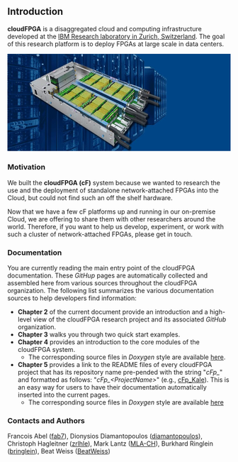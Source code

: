 
## Introduction

**cloudFPGA** is a disaggregated cloud and computing infrastructure developed at the 
[IBM Research laboratory in Zurich, Switzerland](https://www.zurich.ibm.com/cci/cloudFPGA/).
The goal of this research platform is to deploy FPGAs at large scale in data centers.

![Rendered-view-of-the-cF-chassis](imgs/fig1.jpeg)

### Motivation

We built the **cloudFPGA (cF)** system because we wanted to research the use and the deployment of 
standalone network-attached FPGAs into the Cloud, but could not find such an off the shelf hardware.

Now that we have a few cF platforms up and running in our on-premise Cloud, we are offering to 
share them with other researchers around the world. Therefore, if you want to help us develop, 
experiment, or work with such a cluster of network-attached FPGAs, please get in touch.

### Documentation

You are currently reading the main entry point of the cloudFPGA documentation. These *GitHup* pages
are automatically collected and assembled here from various sources throughout the cloudFPGA
organization. The following list summarizes the various documentation sources to help developers 
find information:
* **Chapter 2** of the current document provide an introduction and a high-level view of the 
  cloudFPGA research project and its associated *GitHub* organization.
* **Chapter 3** walks you through two quick start examples. 
* **Chapter 4** provides an introduction to the core modules of the cloudFPGA system.
    * The corresponding source files in *Doxygen* style are available 
    [here](https://cloudfpga.github.io/Dox/group__cFDK.html). 
* **Chapter 5** provides a link to the README files of every cloudFPGA 
  project that has its repository name pre-pended with the string "*cFp_*" and formatted as 
  follows: "*cFp_\<ProjectName\>*" (e.g., [cFp_Kale](https://github.com/cloudFPGA/cFp_HelloKale)). 
  This is an easy way for users to have their documentation automatically inserted into the 
  current pages. 
    * The corresponding source files in *Doxygen* style are available
    [here](https://cloudfpga.github.io/Dox/group__cFp.html)

### Contacts and Authors

Francois Abel ([fab7](https://github.com/fab7)), 
Dionysios Diamantopoulos ([diamantopoulos](https://github.com/diamantopoulos)),
Christoph Hagleitner ([zrlhle](https://github.com/zrlhle)),
Mark Lantz ([MLA-CH](https://github.com/MLA-CH)),
Burkhard Ringlein ([bringlein](https://github.com/bringlein)), 
Beat Weiss ([BeatWeiss](https://github.com/BeatWeiss))
 

